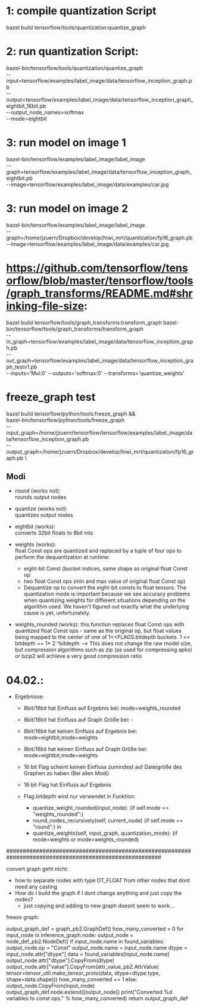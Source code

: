 # 1: compile quantization Script
bazel build tensorflow/tools/quantization:quantize_graph

# 2: run quantization Script:
bazel-bin/tensorflow/tools/quantization/quantize_graph \
--input=tensorflow/examples/label_image/data/tensorflow_inception_graph.pb \
--output=tensorflow/examples/label_image/data/tensorflow_inception_graph_eightbit_16bit.pb \
--output_node_names=softmax \
--mode=eightbit

# 3: run model on image 1
bazel-bin/tensorflow/examples/label_image/label_image \
--graph=tensorflow/examples/label_image/data/tensorflow_inception_graph_eightbit.pb \
--image=tensorflow/examples/label_image/data/examples/car.jpg

# 3: run model on image 2
bazel-bin/tensorflow/examples/label_image/label_image \
--graph=/home/jzuern/Dropbox/develop/hiwi_mrt/quantization/fp16_graph.pb \
--image=tensorflow/examples/label_image/data/examples/car.jpg

# https://github.com/tensorflow/tensorflow/blob/master/tensorflow/tools/graph_transforms/README.md#shrinking-file-size:

bazel build tensorflow/tools/graph_transforms:transform_graph
bazel-bin/tensorflow/tools/graph_transforms/transform_graph \
--in_graph=tensorflow/examples/label_image/data/tensorflow_inception_graph.pb \
--out_graph=tensorflow/examples/label_image/data/tensorflow_inception_graph_testv1.pb \
--inputs='Mul:0' --outputs='softmax:0' --transforms='quantize_weights'


# freeze_graph test

bazel build tensorflow/python/tools:freeze_graph && \
bazel-bin/tensorflow/python/tools/freeze_graph \
--input_graph=/home/jzuern/tensorflow/tensorflow/examples/label_image/data/tensorflow_inception_graph.pb \
--output_graph=/home/jzuern/Dropbox/develop/hiwi_mrt/quantization/fp16_graph.pb \

## Modi

  - round (works not):           
    rounds output nodes

  - quantize (works not):       
    quantizes output nodes

  - eightbit (works):        
    converts 32bit floats to 8bit ints

  - weights (works):       
    float Const ops are quantized and replaced by a tuple of four ops to perform
    the dequantization at runtime:
    * eight-bit Const (bucket indices, same shape as original float Const op
    * two float Const ops (min and max value of original float Const op)
    * Dequantize op to convert the eight-bit consts to float tensors.
    The quantization mode is important because we see accuracy problems when
    quantizing weights for different situations depending on the algorithm
    used. We haven't figured out exactly what the underlying cause is yet,
    unfortunately.

  - weights_rounded (works):
    this function replaces float Const ops with quantized float Const ops - same as the original op, but
    float values being mapped to the center of one of 1<<FLAGS.bitdepth buckets.
    1 << bitdepth == 1* 2 ^bitdepth
    --> This does not change the raw model size,
    but compression algorithms such as zip (as used for compressing apks) or bzip2 will achieve a very good compression ratio




# 04.02.:

- Ergebnisse:
  - 8bit/16bit hat Einfluss auf Ergebnis bei:     mode=weights_rounded
  - 8bit/16bit hat Einfluss auf Graph Größe bei:  -
  - 8bit/16bit hat keinen Einfluss auf Ergebnis bei:     mode=eightbit,mode=weights
  - 8bit/16bit hat keinen Einfluss auf Graph Größe bei:  mode=eightbit,mode=weights

  - 16 bit Flag scheint keinen Einfluss zumindest auf Dateigröße des Graphen zu haben (Bei allen Modi)
  - 16 bit Flag hat Einfluss auf Ergebnis
  - Flag.bitdepth wird nur verwendet in Funktion:
    - quantize_weight_rounded(input_node): (if self.mode == "weights_rounded":)
    - round_nodes_recursively(self, current_node) (if self.mode == "round":) in
    - quantize_weights(self, input_graph, quantization_mode): (if mode=weights or mode=weights_rounded)

#######################################################################################################

convert graph geht nicht:
- how to separate nodes with type DT_FLOAT from other nodes that dont need any casting
- How do I build the graph if I dont change anything and just copy the nodes?
  - just copying and adding to new graph doesnt seem to work...


freeze graph:

output_graph_def = graph_pb2.GraphDef()
  how_many_converted = 0
  for input_node in inference_graph.node:
    output_node = node_def_pb2.NodeDef()
    if input_node.name in found_variables:
      output_node.op = "Const"
      output_node.name = input_node.name
      dtype = input_node.attr["dtype"]
      data = found_variables[input_node.name]
      output_node.attr["dtype"].CopyFrom(dtype)
      output_node.attr["value"].CopyFrom(attr_value_pb2.AttrValue(
          tensor=tensor_util.make_tensor_proto(data,
                                               dtype=dtype.type,
                                               shape=data.shape)))
      how_many_converted += 1
    else:
      output_node.CopyFrom(input_node)
    output_graph_def.node.extend([output_node])
  print("Converted %d variables to const ops." % how_many_converted)
  return output_graph_def
